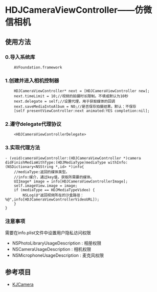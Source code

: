 # HDJCameraViewController——仿微信相机


## 使用方法


### 0.导入系统库
```objc
    AVFoundation.framework
```

### 1.创建并进入相机控制器
```objc
    HDJCameraViewController* next = [HDJCameraViewController new];
    next.timeLimit = 10;//视频的拍摄时长限制。不填或默认为10秒
    next.delegate = self;//设置代理，用于获取媒体的回调
    next.saveMediaIntoAlbum = NO;//是否保存拍摄结果。默认：不保存
    [self presentViewController:next animated:YES completion:nil];
```

### 2.遵守delegate代理协议
```objc
    <HDJCameraViewControllerDelegate>
```

### 3.实现代理方法
```objc
- (void)cameraViewController:(HDJCameraViewController *)camera didFinishMediaWithType:(HDJMediaType)mediaType withInfo:(NSDictionary<NSString *,id> *)info{
    //mediaType:返回的媒体类型。
    //info:媒介，通过key值，获取所需要的媒体。
    UIImage* image = info[HDJCameraViewControllerImage];
    self.imageView.image = image;
    if (mediaType == HDJMediaTypeVideo) {
        NSLog(@"返回视频所在的沙盒路径：%@",info[HDJCameraViewControllerVideoURL]);
    }
}
```

### 注意事项
需要在info.plist文件中设置用户隐私访问权限
* NSPhotoLibraryUsageDescription : 相册权限
* NSCameraUsageDescription         : 相机权限
* NSMicrophoneUsageDescription  : 麦克风权限

## 参考项目
* [KJCamera](https://github.com/hkjin/KJCamera)

